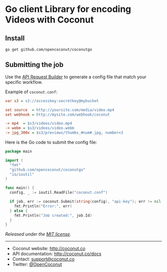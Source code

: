 # Go client Library for encoding Videos with Coconut

## Install

```console
go get github.com/opencoconut/coconutgo
```

## Submitting the job

Use the [API Request Builder](https://app.coconut.co/job/new) to generate a config file that match your specific workflow.

Example of `coconut.conf`:

```ini
var s3 = s3://accesskey:secretkey@mybucket

set source  = http://yoursite.com/media/video.mp4
set webhook = http://mysite.com/webhook/coconut

-> mp4  = $s3/videos/video.mp4
-> webm = $s3/videos/video.webm
-> jpg_300x = $s3/previews/thumbs_#num#.jpg, number=3
```

Here is the Go code to submit the config file:

```go
package main

import (
  "fmt"
  "github.com/opencoconut/coconutgo"
  "io/ioutil"
)

func main() {
  config, _ := ioutil.ReadFile("coconut.conf")

  if job, err := coconut.Submit(string(config), "api-key"); err != nil {
    fmt.Println("Error:", err)
  } else {
    fmt.Println("Job created:", job.Id)
  }
}
```

*Released under the [MIT license](http://www.opensource.org/licenses/mit-license.php).*

---

* Coconut website: http://coconut.co
* API documentation: http://coconut.co/docs
* Contact: [support@coconut.co](mailto:support@coconut.co)
* Twitter: [@OpenCoconut](http://twitter.com/opencoconut)